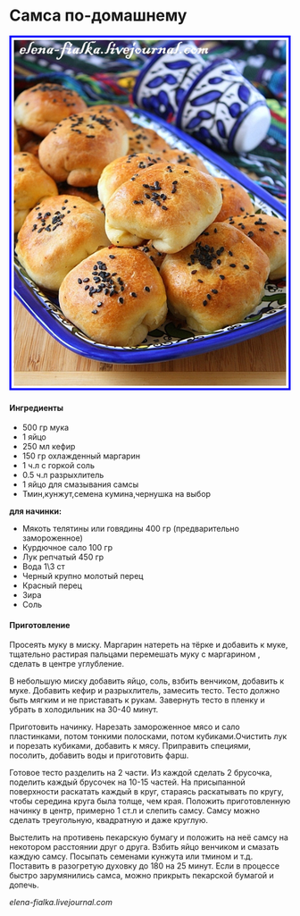 ﻿---
image: ../pics/67106784_samsadoma.jpg
---
# Самса по-домашнему

![Самса по-домашнему](../pics/67106784_samsadoma.jpg)

#### Ингредиенты

* 500 гр мука
* 1 яйцо
* 250 мл кефир
* 150 гр охлажденный маргарин
* 1 ч.л с горкой соль
* 0.5 ч.л разрыхлитель
* 1 яйцо для смазывания самсы
* Тмин,кунжут,семена кумина,чернушка на выбор

**для начинки:**

* Мякоть телятины или говядины 400 гр \(предварительно замороженное\)
* Курдючное сало 100 гр
* Лук репчатый 450 гр
* Вода 1\3 ст
* Черный крупно молотый перец
* Красный перец
* Зира
* Соль

#### Приготовление

Просеять муку в миску. Маргарин натереть на тёрке и добавить к муке, тщательно растирая пальцами перемешать муку с маргарином , сделать в центре углубление.

В небольшую миску добавить яйцо, соль, взбить венчиком, добавить к муке. Добавить кефир и разрыхлитель, замесить тесто. Тесто должно быть мягким и не приставать к рукам. Завернуть тесто в пленку и убрать в холодильник на 30-40 минут.

Приготовить начинку. Нарезать замороженное мясо и сало пластинками, потом тонкими полосками, потом кубиками.Очистить лук и порезать кубиками, добавить к мясу. Приправить специями, посолить, добавить воды и приготовить фарш.

Готовое тесто разделить на 2 части. Из каждой сделать 2 брусочка, поделить каждый брусочек на 10-15 частей. На присыпанной поверхности раскатать каждый в круг, стараясь раскатывать по кругу, чтобы середина круга была толще, чем края. Положить приготовленную начинку в центр, примерно 1 ст.л и слепить самсу. Самсу можно сделать треугольную, квадратную и даже круглую.

Выстелить на противень пекарскую бумагу и положить на неё самсу на некотором расстоянии друг о друга. Взбить яйцо венчиком и смазать каждую самсу. Посыпать семенами кунжута или тмином и т.д. Поставить в разогретую духовку до 180 на 25 минут. Если в процессе быстро зарумянились самса, можно прикрыть пекарской бумагой и допечь.

*elena-fialka.livejournal.com*
